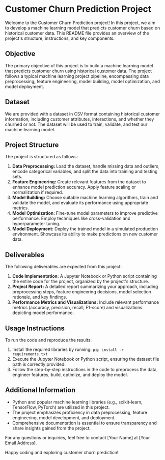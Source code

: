 # Customer Churn Prediction Project

Welcome to the Customer Churn Prediction project! In this project, we aim to develop a machine learning model that predicts customer churn based on historical customer data. This README file provides an overview of the project's structure, instructions, and key components.

## Objective

The primary objective of this project is to build a machine learning model that predicts customer churn using historical customer data. The project follows a typical machine learning project pipeline, encompassing data preprocessing, feature engineering, model building, model optimization, and model deployment.

## Dataset

We are provided with a dataset in CSV format containing historical customer information, including customer attributes, interactions, and whether they churned or not. The dataset will be used to train, validate, and test our machine learning model.

## Project Structure

The project is structured as follows:

1. **Data Preprocessing:** Load the dataset, handle missing data and outliers, encode categorical variables, and split the data into training and testing sets.
2. **Feature Engineering:** Create relevant features from the dataset to enhance model prediction accuracy. Apply feature scaling or normalization if required.
3. **Model Building:** Choose suitable machine learning algorithms, train and validate the model, and evaluate its performance using appropriate metrics.
4. **Model Optimization:** Fine-tune model parameters to improve predictive performance. Employ techniques like cross-validation and hyperparameter tuning.
5. **Model Deployment:** Deploy the trained model in a simulated production environment. Showcase its ability to make predictions on new customer data.

## Deliverables

The following deliverables are expected from this project:

1. **Code Implementation:** A Jupyter Notebook or Python script containing the entire code for the project, organized by the project's structure.
2. **Project Report:** A detailed report summarizing your approach, including preprocessing steps, feature engineering decisions, model selection rationale, and key findings.
3. **Performance Metrics and Visualizations:** Include relevant performance metrics (accuracy, precision, recall, F1-score) and visualizations depicting model performance.

## Usage Instructions

To run the code and reproduce the results:

1. Install the required libraries by running: `pip install -r requirements.txt`
2. Execute the Jupyter Notebook or Python script, ensuring the dataset file path is correctly provided.
3. Follow the step-by-step instructions in the code to preprocess the data, engineer features, build, optimize, and deploy the model.

## Additional Information

- Python and popular machine learning libraries (e.g., scikit-learn, TensorFlow, PyTorch) are utilized in this project.
- The project emphasizes proficiency in data preprocessing, feature engineering, model development, and deployment.
- Comprehensive documentation is essential to ensure transparency and share insights gained from the project.

For any questions or inquiries, feel free to contact [Your Name] at [Your Email Address].

Happy coding and exploring customer churn prediction!


